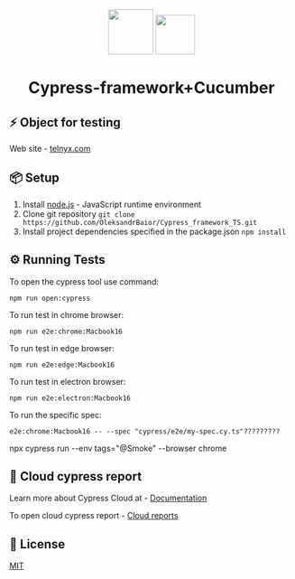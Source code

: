 <div align="center"> 
<img <img src="https://static-00.iconduck.com/assets.00/cypress-icon-2048x2045-rgul477b.png" width="80"/>
<img <img src="https://brandslogos.com/wp-content/uploads/images/cucumber-logo.png" width="70"/>

 <h1>Cypress-framework+Cucumber</h1>
</div>

## ⚡️ Object for testing

Web site - [telnyx.com](https://telnyx.com/)

## 📦 Setup

1. Install [node.js](https://nodejs.org/en/) - JavaScript runtime environment
2. Clone git repository `git clone https://github.com/OleksandrBaior/Cypress_framework_TS.git`
3. Install project dependencies specified in the package.json `npm install`

## ⚙️ Running Tests

To open the cypress tool use command:

```
npm run open:cypress
```

To run test in chrome browser:

```
npm run e2e:chrome:Macbook16
```

To run test in edge browser:

```
npm run e2e:edge:Macbook16
```

To run test in electron browser:

```
npm run e2e:electron:Macbook16
```

To run the specific spec:

```
e2e:chrome:Macbook16 -- --spec "cypress/e2e/my-spec.cy.ts"?????????
```

npx cypress run --env tags="@Smoke" --browser chrome

## 📝 Cloud cypress report

Learn more about Cypress Cloud at - [Documentation](https://docs.cypress.io/guides/overview/why-cypress)

To open cloud cypress report - [Cloud reports](https://cloud.cypress.io/projects/paqboc/runs?branches=%5B%5D&committers=%5B%5D&flaky=%5B%5D&page=1&status=%5B%5D&tags=%5B%5D&tagsMatch=ANY&timeRange=%7B%22startDate%22%3A%222023-05-10%22%2C%22endDate%22%3A%222024-05-09%22%7D)

## 🔑 License

[MIT](https://github.com/OleksandrBaior/Cypress_TS_cucumber?tab=MIT-1-ov-file)
